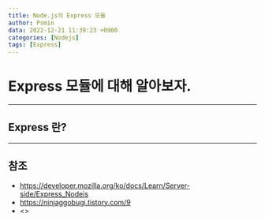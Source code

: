 ```yaml
---
title: Node.js의 Express 모듈
author: Psmin
data: 2022-12-21 11:39:23 +0900
categories: [Nodejs]
tags: [Express]
---
```


# Express 모듈에 대해 알아보자.

---

## Express 란?

---

## 참조

- <https://developer.mozilla.org/ko/docs/Learn/Server-side/Express_Nodejs>
- <https://ninjaggobugi.tistory.com/9>
- <>

